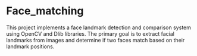 # Face_matching
This project implements a face landmark detection and comparison system using OpenCV and Dlib libraries. The primary goal is to extract facial landmarks from images and determine if two faces match based on their landmark positions.
